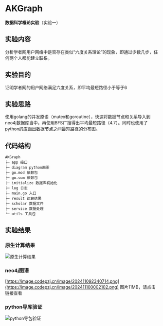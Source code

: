 # AKGraph
**数据科学概论实验**（实验一）

## 实验内容
分析学者网用户网络中是否存在类似“六度关系理论”的现象，即通过少数几步，任何两个人都能建立联系。

## 实验目的
证明学者网的用户网络满足六度关系，即平均最短路径小于等于6

## 实验思路
使用golang的并发原语（mutex和goroutine），快速将数据节点和关系导入到neo4j数据库当中，再使用BFS广搜得出平均最短路径（4.7）。同时也使用了python的库画出数据节点之间最短路径的分布图。

## 代码结构
```
AKGraph
├─ app 接口
├─ diagram python画图
├─ go.mod 依赖包
├─ go.sum 依赖包
├─ initialize 数据库初始化
├─ log 日志
├─ main.go 入口
├─ result 运算结果
├─ scholar 数据文件
├─ service 数据处理
└─ utils 工具包
```

## 实验结果
### 原生计算结果
<img src="https://image.codepzj.cn/image/202411092323402.png" alt="原生计算结果">

### neo4j图谱
[https://image.codepzj.cn/image/202411092340714.png](https://image.codepzj.cn/image/202411100002102.png)
图片11MB，请点击链接查看

### python导库验证

<img src="https://image.codepzj.cn/image/202411092324411.png" alt="python导包验证">

